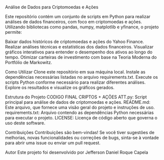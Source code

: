 Análise de Dados para Criptomoedas e Ações

Este repositório contém um conjunto de scripts em Python para realizar análises de dados financeiros, com foco em criptomoedas e ações. Utilizando bibliotecas como pandas, numpy, matplotlib e yfinance, o projeto permite:

Baixar dados históricos de criptomoedas e ações do Yahoo Finance.
Realizar análises técnicas e estatísticas dos dados financeiros.
Visualizar gráficos interativos para entender o desempenho dos ativos ao longo do tempo.
Otimizar carteiras de investimento com base na Teoria Moderna do Portfólio de Markowitz.

Como Utilizar
Clone este repositório em sua máquina local.
Instale as dependências necessárias listadas no arquivo requirements.txt.
Execute os scripts Python conforme necessário para realizar diferentes análises.
Explore os resultados e visualize os gráficos gerados.

Estrutura do Projeto
CODIGO  FINAL  CRIPTOS  + AÇÕES ATT.py: Script principal para análise de dados de criptomoedas e ações.
README.md: Este arquivo, que fornece uma visão geral do projeto e instruções de uso.
requirements.txt: Arquivo contendo as dependências Python necessárias para executar o projeto.
LICENSE: Licença de código aberto que governa o uso deste software.

Contribuições
Contribuições são bem-vindas! Se você tiver sugestões de melhorias, novas funcionalidades ou correções de bugs, sinta-se à vontade para abrir uma issue ou enviar um pull request.

Autor
Este projeto foi desenvolvido por Jefferson Daniel Roque Capela
